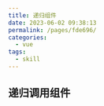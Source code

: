 ```yaml
---
title: 递归组件
date: 2023-06-02 09:38:13
permalink: /pages/fde696/
categories:
  - vue
tags:
  - skill
---
```


## 递归调用组件
